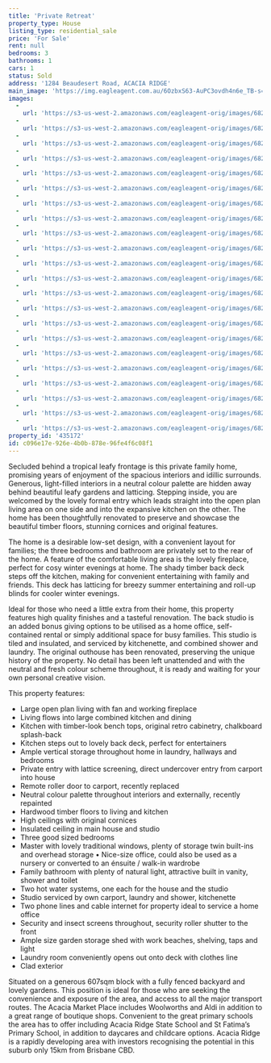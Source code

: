 ```yaml
---
title: 'Private Retreat'
property_type: House
listing_type: residential_sale
price: 'For Sale'
rent: null
bedrooms: 3
bathrooms: 1
cars: 1
status: Sold
address: '1284 Beaudesert Road, ACACIA RIDGE'
main_image: 'https://img.eagleagent.com.au/6OzbxS63-AuPC3ovdh4n6e_TB-s=/1280x854/smart/https://s3-us-west-2.amazonaws.com/eagleagent-orig/images/6821297/125872574-image-M.jpg'
images:
  -
    url: 'https://s3-us-west-2.amazonaws.com/eagleagent-orig/images/6821318/125872574-image-V.jpg'
  -
    url: 'https://s3-us-west-2.amazonaws.com/eagleagent-orig/images/6821317/125872574-image-U.jpg'
  -
    url: 'https://s3-us-west-2.amazonaws.com/eagleagent-orig/images/6821316/125872574-image-T.jpg'
  -
    url: 'https://s3-us-west-2.amazonaws.com/eagleagent-orig/images/6821315/125872574-image-S.jpg'
  -
    url: 'https://s3-us-west-2.amazonaws.com/eagleagent-orig/images/6821314/125872574-image-R.jpg'
  -
    url: 'https://s3-us-west-2.amazonaws.com/eagleagent-orig/images/6821313/125872574-image-Q.jpg'
  -
    url: 'https://s3-us-west-2.amazonaws.com/eagleagent-orig/images/6821312/125872574-image-P.jpg'
  -
    url: 'https://s3-us-west-2.amazonaws.com/eagleagent-orig/images/6821311/125872574-image-O.jpg'
  -
    url: 'https://s3-us-west-2.amazonaws.com/eagleagent-orig/images/6821310/125872574-image-N.jpg'
  -
    url: 'https://s3-us-west-2.amazonaws.com/eagleagent-orig/images/6821309/125872574-image-L.jpg'
  -
    url: 'https://s3-us-west-2.amazonaws.com/eagleagent-orig/images/6821308/125872574-image-K.jpg'
  -
    url: 'https://s3-us-west-2.amazonaws.com/eagleagent-orig/images/6821307/125872574-image-J.jpg'
  -
    url: 'https://s3-us-west-2.amazonaws.com/eagleagent-orig/images/6821306/125872574-image-I.jpg'
  -
    url: 'https://s3-us-west-2.amazonaws.com/eagleagent-orig/images/6821305/125872574-image-H.jpg'
  -
    url: 'https://s3-us-west-2.amazonaws.com/eagleagent-orig/images/6821304/125872574-image-G.jpg'
  -
    url: 'https://s3-us-west-2.amazonaws.com/eagleagent-orig/images/6821303/125872574-image-F.jpg'
  -
    url: 'https://s3-us-west-2.amazonaws.com/eagleagent-orig/images/6821302/125872574-image-E.jpg'
  -
    url: 'https://s3-us-west-2.amazonaws.com/eagleagent-orig/images/6821301/125872574-image-D.jpg'
  -
    url: 'https://s3-us-west-2.amazonaws.com/eagleagent-orig/images/6821300/125872574-image-C.jpg'
  -
    url: 'https://s3-us-west-2.amazonaws.com/eagleagent-orig/images/6821299/125872574-image-B.jpg'
  -
    url: 'https://s3-us-west-2.amazonaws.com/eagleagent-orig/images/6821298/125872574-image-A.jpg'
  -
    url: 'https://s3-us-west-2.amazonaws.com/eagleagent-orig/images/6821297/125872574-image-M.jpg'
property_id: '435172'
id: c096e17e-926e-4b0b-878e-96fe4f6c08f1
---
```

Secluded behind a tropical leafy frontage is this private family home, promising years of enjoyment of the spacious interiors and idillic surrounds. Generous, light-filled interiors in a neutral colour palette are hidden away behind beautiful leafy gardens and latticing. Stepping inside, you are welcomed by the lovely formal entry which leads straight into the open plan living area on one side and into the expansive kitchen on the other. The home has been thoughtfully renovated to preserve and showcase the beautiful timber floors, stunning cornices and original features.

The home is a desirable low-set design, with a convenient layout for families; the three bedrooms and bathroom are privately set to the rear of the home. A feature of the comfortable living area is the lovely fireplace, perfect for cosy winter evenings at home. The shady timber back deck steps off the kitchen, making for convenient entertaining with family and friends. This deck has latticing for breezy summer entertaining and roll-up blinds for cooler winter evenings.

Ideal for those who need a little extra from their home, this property features high quality finishes and a tasteful renovation. The back studio is an added bonus giving options to be utilised as a home office, self-contained rental or simply additional space for busy families. This studio is tiled and insulated, and serviced by kitchenette, and combined shower and laundry. The original outhouse has been renovated, preserving the unique history of the property. No detail has been left unattended and with the neutral and fresh colour scheme throughout, it is ready and waiting for your own personal creative vision.

This property features:

*  Large open plan living with fan and working fireplace
*  Living flows into large combined kitchen and dining
*  Kitchen with timber-look bench tops, original retro cabinetry, chalkboard splash-back
*  Kitchen steps out to lovely back deck, perfect for entertainers
*  Ample vertical storage throughout home in laundry, hallways and bedrooms
*  Private entry with lattice screening, direct undercover entry from carport into house
*  Remote roller door to carport, recently replaced
*  Neutral colour palette throughout interiors and externally, recently repainted
*  Hardwood timber floors to living and kitchen
*  High ceilings with original cornices
*  Insulated ceiling in main house and studio
*  Three good sized bedrooms
*  Master with lovely traditional windows, plenty of storage twin built-ins and overhead storage
• Nice-size office, could also be used as a nursery or converted to an énsuite / walk-in wardrobe
*  Family bathroom with plenty of natural light, attractive built in vanity, shower and toilet
*  Two hot water systems, one each for the house and the studio
*  Studio serviced by own carport, laundry and shower, kitchenette
*  Two phone lines and cable internet for property ideal to service a home office
*  Security and insect screens throughout, security roller shutter to the front
*  Ample size garden storage shed with work beaches, shelving, taps and light
*  Laundry room conveniently opens out onto deck with clothes line
*  Clad exterior

Situated on a generous 607sqm block with a fully fenced backyard and lovely gardens. This position is ideal for those who are seeking the convenience and exposure of the area, and access to all the major transport routes. The Acacia Market Place includes Woolworths and Aldi in addition to a great range of boutique shops. Convenient to the great primary schools the area has to offer including Acacia Ridge State School and St Fatima’s Primary School, in addition to daycares and childcare options. Acacia Ridge is a rapidly developing area with investors recognising the potential in this suburb only 15km from Brisbane CBD.